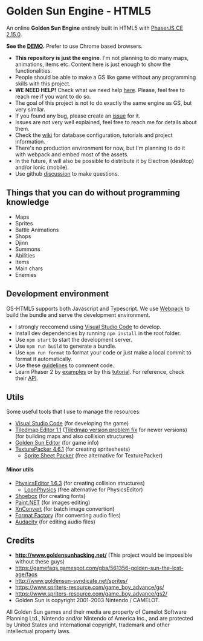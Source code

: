 # Golden Sun Engine - HTML5
An online **Golden Sun Engine** entirely built in HTML5 with [PhaserJS CE 2.15.0](http://phaser.io/).

**See the [DEMO](https://jjppof.github.io/goldensun_html5/index).** Prefer to use Chrome based browsers.

- **This repository is just the engine**. I'm not planning to do many maps, animations, items etc. Content here is just enough to show the functionalities.
- People should be able to make a GS like game without any programming skills with this project.
- **WE NEED HELP!** Check what we need help [here](https://github.com/jjppof/goldensun_html5/projects). Please, feel free to reach me if you want to do so.
- The goal of this project is not to do exactly the same engine as GS, but very similar.
- If you found any bug, please create an [issue](https://github.com/jjppof/goldensun_html5/issues/new) for it.
- Issues are not very well explained, feel free to reach me for details about them.
- Check the [wiki](https://github.com/jjppof/goldensun_html5/wiki) for database configuration, tutorials and project information.
- There's no production environment for now, but I'm planning to do it with webpack and embed most of the assets.
- In the future, it will also be possible to distribute it by Electron (desktop) and/or Ionic (mobile).
- Use github [discussion](https://github.com/jjppof/goldensun_html5/discussions) to make questions.

## Things that you can do without programming knowledge

- Maps
- Sprites
- Battle Animations
- Shops
- Djinn
- Summons
- Abilities
- Items
- Main chars
- Enemies

## Development environment

GS-HTML5 supports both Javascript and Typescript. We use [Webpack](https://webpack.js.org/) to build the bundle and serve the development environment.
- I strongly reccomend using [Visual Studio Code](https://code.visualstudio.com/download) to develop.
- Install dev dependencies by running `npm install` in the root folder.
- Use `npm start` to start the development server.
- Use `npm run build` to generate a bundle.
- Use `npm run format` to format your code or just make a local commit to format it automatically.
- Use these [guidelines](https://typedoc.org/guides/doccomments/) to comment code.
- Learn Phaser 2 by [examples](https://phaser.io/examples/v2) or by this [tutorial](https://phaser.io/tutorials/making-your-first-phaser-2-game). For reference, check their [API](http://phaser.io/docs/2.6.2/index).

## Utils

Some useful tools that I use to manage the resources:
- [Visual Studio Code](https://code.visualstudio.com/download) (for developing the game)
- [Tiledmap Editor 1.1](https://www.mapeditor.org/) ([Tiledmap version problem fix](https://github.com/bjorn/tiled/issues/2058#issuecomment-458975579) for newer versions) (for building maps and also collision structures)
- [Golden Sun Editor](http://forum.goldensunhacking.net/index.php?action=downloads;sa=view;down=124) (for game info)
- [TexturePacker 4.6.1](https://www.codeandweb.com/texturepacker) (for creating spritesheets)
  - [Sprite Sheet Packer](https://www.codeandweb.com/free-sprite-sheet-packer) (free alternative for TexturePacker)
  
#### Minor utils
 
- [PhysicsEditor 1.6.3](https://www.codeandweb.com/physicseditor) (for creating collision structures)
  - [LoonPhysics](https://loonride.com/physics) (free alternative for PhysicsEditor)
- [Shoebox](https://renderhjs.net/shoebox/) (for creating fonts)
- [Paint.NET](https://www.getpaint.net/) (for images editing)
- [XnConvert](https://www.xnview.com/en/xnconvert/) (for batch image convertion)
- [Format Factory](http://www.pcfreetime.com/formatfactory/index.php) (for converting audio files)
- [Audacity](https://www.audacityteam.org/) (for editing audio files)

## Credits
- **http://www.goldensunhacking.net/** (This project would be impossible without these guys)
- https://gamefaqs.gamespot.com/gba/561356-golden-sun-the-lost-age/faqs
- http://www.goldensun-syndicate.net/sprites/
- https://www.spriters-resource.com/game_boy_advance/gs/
- https://www.spriters-resource.com/game_boy_advance/gs2/
- Golden Sun is copyright 2001-2003 Nintendo / CAMELOT.

All Golden Sun games and their media are property of Camelot Software Planning Ltd., Nintendo and/or Nintendo of America Inc., and are protected by United States and international copyright, trademark and other intellectual property laws.
